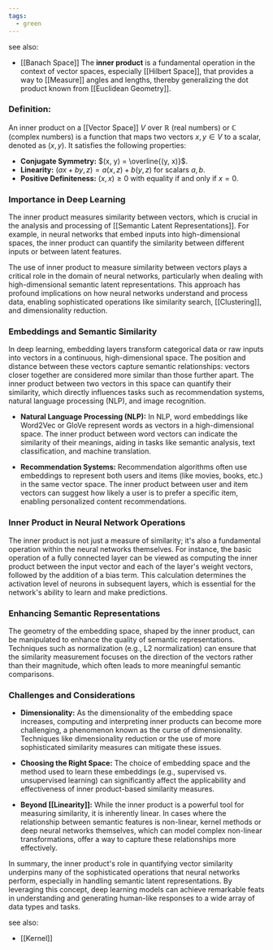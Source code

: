 ```yaml
---
tags:
  - green
---
```

see also:
- [[Banach Space]]
The **inner product** is a fundamental operation in the context of vector spaces, especially [[Hilbert Space]], that provides a way to [[Measure]] angles and lengths, thereby generalizing the dot product known from [[Euclidean Geometry]].

### **Definition:** 

An inner product on a [[Vector Space]] $V$ over $\mathbb{R}$ (real numbers) or $\mathbb{C}$ (complex numbers) is a function that maps two vectors $x, y \in V$ to a scalar, denoted as $(x, y)$. It satisfies the following properties:

- **Conjugate Symmetry:** $(x, y) = \overline{(y, x)}$.
- **Linearity:** $(ax + by, z) = a(x, z) + b(y, z)$ for scalars $a, b$.
- **Positive Definiteness:** $(x, x) \geq 0$ with equality if and only if $x = 0$.

### Importance in Deep Learning

The inner product measures similarity between vectors, which is crucial in the analysis and processing of [[Semantic Latent Representations]]. For example, in neural networks that embed inputs into high-dimensional spaces, the inner product can quantify the similarity between different inputs or between latent features.

The use of inner product to measure similarity between vectors plays a critical role in the domain of neural networks, particularly when dealing with high-dimensional semantic latent representations. This approach has profound implications on how neural networks understand and process data, enabling sophisticated operations like similarity search, [[Clustering]], and dimensionality reduction.

### Embeddings and Semantic Similarity

In deep learning, embedding layers transform categorical data or raw inputs into vectors in a continuous, high-dimensional space. The position and distance between these vectors capture semantic relationships: vectors closer together are considered more similar than those further apart. The inner product between two vectors in this space can quantify their similarity, which directly influences tasks such as recommendation systems, natural language processing (NLP), and image recognition.

- **Natural Language Processing (NLP):** In NLP, word embeddings like Word2Vec or GloVe represent words as vectors in a high-dimensional space. The inner product between word vectors can indicate the similarity of their meanings, aiding in tasks like semantic analysis, text classification, and machine translation.

- **Recommendation Systems:** Recommendation algorithms often use embeddings to represent both users and items (like movies, books, etc.) in the same vector space. The inner product between user and item vectors can suggest how likely a user is to prefer a specific item, enabling personalized content recommendations.

### Inner Product in Neural Network Operations

The inner product is not just a measure of similarity; it's also a fundamental operation within the neural networks themselves. For instance, the basic operation of a fully connected layer can be viewed as computing the inner product between the input vector and each of the layer's weight vectors, followed by the addition of a bias term. This calculation determines the activation level of neurons in subsequent layers, which is essential for the network's ability to learn and make predictions.

### Enhancing Semantic Representations

The geometry of the embedding space, shaped by the inner product, can be manipulated to enhance the quality of semantic representations. Techniques such as normalization (e.g., L2 normalization) can ensure that the similarity measurement focuses on the direction of the vectors rather than their magnitude, which often leads to more meaningful semantic comparisons.

### Challenges and Considerations

- **Dimensionality:** As the dimensionality of the embedding space increases, computing and interpreting inner products can become more challenging, a phenomenon known as the curse of dimensionality. Techniques like dimensionality reduction or the use of more sophisticated similarity measures can mitigate these issues.

- **Choosing the Right Space:** The choice of embedding space and the method used to learn these embeddings (e.g., supervised vs. unsupervised learning) can significantly affect the applicability and effectiveness of inner product-based similarity measures.

- **Beyond [[Linearity]]:** While the inner product is a powerful tool for measuring similarity, it is inherently linear. In cases where the relationship between semantic features is non-linear, kernel methods or deep neural networks themselves, which can model complex non-linear transformations, offer a way to capture these relationships more effectively.

In summary, the inner product's role in quantifying vector similarity underpins many of the sophisticated operations that neural networks perform, especially in handling semantic latent representations. By leveraging this concept, deep learning models can achieve remarkable feats in understanding and generating human-like responses to a wide array of data types and tasks.

see also:
- [[Kernel]]
